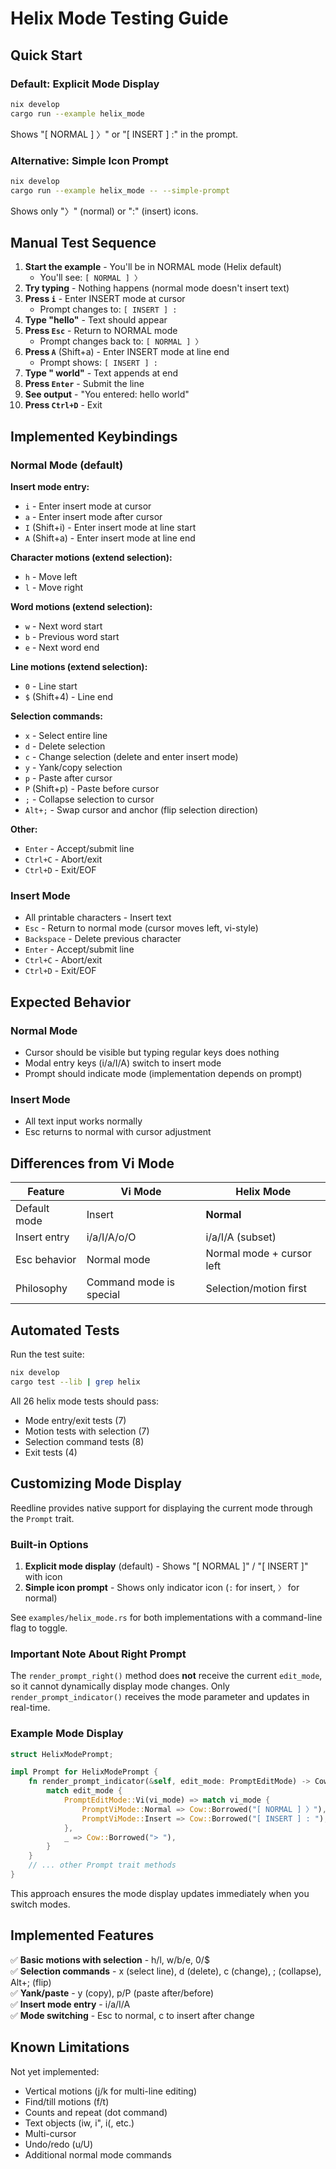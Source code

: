 # Helix Mode Testing Guide

## Quick Start

### Default: Explicit Mode Display
```bash
nix develop
cargo run --example helix_mode
```
Shows "[ NORMAL ] 〉" or "[ INSERT ] :" in the prompt.

### Alternative: Simple Icon Prompt
```bash
nix develop
cargo run --example helix_mode -- --simple-prompt
```
Shows only "〉" (normal) or ":" (insert) icons.

## Manual Test Sequence

1. **Start the example** - You'll be in NORMAL mode (Helix default)
   - You'll see: `[ NORMAL ] 〉`
2. **Try typing** - Nothing happens (normal mode doesn't insert text)
3. **Press `i`** - Enter INSERT mode at cursor
   - Prompt changes to: `[ INSERT ] :`
4. **Type "hello"** - Text should appear
5. **Press `Esc`** - Return to NORMAL mode
   - Prompt changes back to: `[ NORMAL ] 〉`
6. **Press `A`** (Shift+a) - Enter INSERT mode at line end
   - Prompt shows: `[ INSERT ] :`
7. **Type " world"** - Text appends at end
8. **Press `Enter`** - Submit the line
9. **See output** - "You entered: hello world"
10. **Press `Ctrl+D`** - Exit

## Implemented Keybindings

### Normal Mode (default)

**Insert mode entry:**
- `i` - Enter insert mode at cursor
- `a` - Enter insert mode after cursor  
- `I` (Shift+i) - Enter insert mode at line start
- `A` (Shift+a) - Enter insert mode at line end

**Character motions (extend selection):**
- `h` - Move left
- `l` - Move right

**Word motions (extend selection):**
- `w` - Next word start
- `b` - Previous word start
- `e` - Next word end

**Line motions (extend selection):**
- `0` - Line start
- `$` (Shift+4) - Line end

**Selection commands:**
- `x` - Select entire line
- `d` - Delete selection
- `c` - Change selection (delete and enter insert mode)
- `y` - Yank/copy selection
- `p` - Paste after cursor
- `P` (Shift+p) - Paste before cursor
- `;` - Collapse selection to cursor
- `Alt+;` - Swap cursor and anchor (flip selection direction)

**Other:**
- `Enter` - Accept/submit line
- `Ctrl+C` - Abort/exit
- `Ctrl+D` - Exit/EOF

### Insert Mode
- All printable characters - Insert text
- `Esc` - Return to normal mode (cursor moves left, vi-style)
- `Backspace` - Delete previous character
- `Enter` - Accept/submit line
- `Ctrl+C` - Abort/exit
- `Ctrl+D` - Exit/EOF

## Expected Behavior

### Normal Mode
- Cursor should be visible but typing regular keys does nothing
- Modal entry keys (i/a/I/A) switch to insert mode
- Prompt should indicate mode (implementation depends on prompt)

### Insert Mode  
- All text input works normally
- Esc returns to normal with cursor adjustment

## Differences from Vi Mode

| Feature | Vi Mode | Helix Mode |
|---------|---------|------------|
| Default mode | Insert | **Normal** |
| Insert entry | i/a/I/A/o/O | i/a/I/A (subset) |
| Esc behavior | Normal mode | Normal mode + cursor left |
| Philosophy | Command mode is special | Selection/motion first |

## Automated Tests

Run the test suite:
```bash
nix develop
cargo test --lib | grep helix
```

All 26 helix mode tests should pass:
- Mode entry/exit tests (7)
- Motion tests with selection (7)
- Selection command tests (8)
- Exit tests (4)

## Customizing Mode Display

Reedline provides native support for displaying the current mode through the `Prompt` trait.

### Built-in Options

1. **Explicit mode display** (default) - Shows "[ NORMAL ]" / "[ INSERT ]" with icon
2. **Simple icon prompt** - Shows only indicator icon (`:` for insert, `〉` for normal)

See `examples/helix_mode.rs` for both implementations with a command-line flag to toggle.

### Important Note About Right Prompt

The `render_prompt_right()` method does **not** receive the current `edit_mode`, so it cannot dynamically display mode changes. Only `render_prompt_indicator()` receives the mode parameter and updates in real-time.

### Example Mode Display

```rust
struct HelixModePrompt;

impl Prompt for HelixModePrompt {
    fn render_prompt_indicator(&self, edit_mode: PromptEditMode) -> Cow<'_, str> {
        match edit_mode {
            PromptEditMode::Vi(vi_mode) => match vi_mode {
                PromptViMode::Normal => Cow::Borrowed("[ NORMAL ] 〉"),
                PromptViMode::Insert => Cow::Borrowed("[ INSERT ] : "),
            },
            _ => Cow::Borrowed("> "),
        }
    }
    // ... other Prompt trait methods
}
```

This approach ensures the mode display updates immediately when you switch modes.

## Implemented Features

✅ **Basic motions with selection** - h/l, w/b/e, 0/$  
✅ **Selection commands** - x (select line), d (delete), c (change), ; (collapse), Alt+; (flip)  
✅ **Yank/paste** - y (copy), p/P (paste after/before)  
✅ **Insert mode entry** - i/a/I/A  
✅ **Mode switching** - Esc to normal, c to insert after change

## Known Limitations

Not yet implemented:
- Vertical motions (j/k for multi-line editing)
- Find/till motions (f/t)
- Counts and repeat (dot command)
- Text objects (iw, i", i(, etc.)
- Multi-cursor
- Undo/redo (u/U)
- Additional normal mode commands
